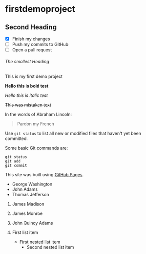 # firstdemoproject


## Second Heading

- [x] Finish my changes
- [ ] Push my commits to GitHub
- [ ] Open a pull request

###### The smallest Heading

This is my first demo project

**Hello this is bold test**

*Hello this is italic test*

~~This was mistaken text~~

In the words of Abraham Lincoln:

> Pardon my French

Use `git status` to list all new or modified files that haven't yet been committed.

Some basic Git commands are:
```
git status
git add
git commit
```

This site was built using [GitHub Pages](https://pages.github.com/).

- George Washington
- John Adams
- Thomas Jefferson

1. James Madison
2. James Monroe
3. John Quincy Adams

1. First list item
   - First nested list item
     - Second nested list item
